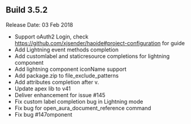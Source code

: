 Build 3.5.2
-----------
Release Date: 03 Feb 2018

* Support oAuth2 Login, check https://github.com/xjsender/haoide#project-configuration for guide
* Add Lightning event methods completion
* Add customlabel and staticresource completions for lightning component
* Add lightning component iconName support
* Add package.zip to file_exclude_patterns
* Add attributes completion after v.
* Update apex lib to v41
* Deliver enhancement for issue #145
* Fix custom label completion bug in Lightning mode
* Fix bug for open_aura_document_reference command
* Fix bug #147omponent